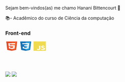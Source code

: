 Sejam bem-vindos(as) me chamo Hanani Bittencourt 👋

📚- Acadêmico do curso de Ciência da computação 
<div style="display: inline_block">

<h3> Front-end </h3>

 <img align="center" alt="HTML" height="30" width="40" src="https://raw.githubusercontent.com/devicons/devicon/master/icons/html5/html5-original.svg">

 <img align="center" alt="CSS" height="30" width="40" src="https://raw.githubusercontent.com/devicons/devicon/master/icons/css3/css3-original.svg">  

 <img align="center" alt="Js" height="30" width="40" src="https://raw.githubusercontent.com/devicons/devicon/master/icons/javascript/javascript-plain.svg"> 





<br>
<br>
<br>
<br>



 [<img src="https://img.shields.io/badge/linkedin-%230077B5.svg?&style=for-the-badge&logo=linkedin&logoColor=white" />](https://www.linkedin.com/in/USERNAME/) [<img src = "https://img.shields.io/badge/instagram-%23E4405F.svg?&style=for-the-badge&logo=instagram&logoColor=white">](https://https://www.instagram.com/hani_bittencourt/)
          
          
 
 


 
          

 
 

 

          
                  
          
          
          
          

          
 

  

 
</div>
 

  
